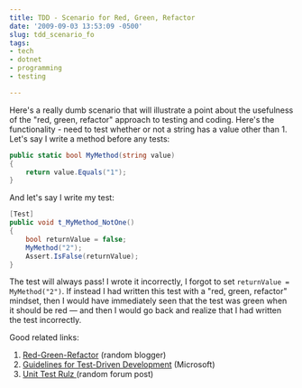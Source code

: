 ```yaml
---
title: TDD - Scenario for Red, Green, Refactor
date: '2009-09-03 13:53:09 -0500'
slug: tdd_scenario_fo
tags:
- tech
- dotnet
- programming
- testing

---
```


Here's a really dumb scenario that will illustrate a point about the usefulness
of the "red, green, refactor" approach to testing and coding. Here's the
functionality - need to test whether or not a string has a value other than 1.
Let's say I write a method before any tests:

<!-- truncate -->

```csharp
public static bool MyMethod(string value)
{
    return value.Equals("1");
}
```

And let's say I write my test:

```csharp
[Test]
public void t_MyMethod_NotOne()
{
    bool returnValue = false;
    MyMethod("2");
    Assert.IsFalse(returnValue);
}
```

The test will always pass! I wrote it incorrectly, I forgot to set `returnValue
= MyMethod("2")`. If instead I had written this test with a "red, green,
refactor" mindset, then I would have immediately seen that the test was green
when it should be red &mdash; and then I would go back and realize that I had
written the test incorrectly.

Good related links:

1. [Red-Green-Refactor](http://jamesshore.com/Blog/Red-Green-Refactor.html) (random blogger)
1. [Guidelines for Test-Driven Development](http://msdn.microsoft.com/en-us/library/aa730844(VS.80).aspx) (Microsoft)
1. [Unit Test Rulz ](http://tech.groups.yahoo.com/group/extremeprogramming/message/111829) (random forum post)
